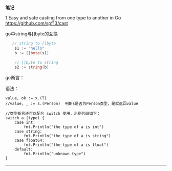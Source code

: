 **笔记**

1.Easy and safe casting from one type to another in Go
https://github.com/spf13/cast


go中string与[]byte的互换
```go
   // string to []byte
    s1 := "hello"
    b := []byte(s1)
    
    // []byte to string
    s2 := string(b)
```

go断言：

语法：

    value, ok := x.(T)
    //value, _ := s.(Person)  判断s是否为Person类型，是就返回value

    //类型断言还可以配合 switch 使用，示例代码如下：
    switch a.(type) {
        case int:
            fmt.Println("the type of a is int")
        case string:
            fmt.Println("the type of a is string")
        case float64:
            fmt.Println("the type of a is float")
        default:
            fmt.Println("unknown type")
    }

---
